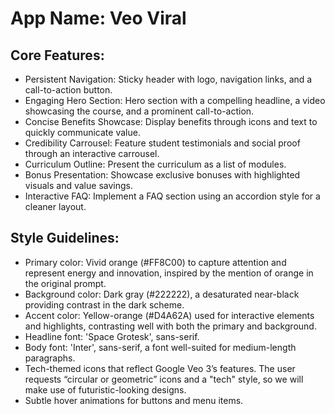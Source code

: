 # **App Name**: Veo Viral

## Core Features:

- Persistent Navigation: Sticky header with logo, navigation links, and a call-to-action button.
- Engaging Hero Section: Hero section with a compelling headline, a video showcasing the course, and a prominent call-to-action.
- Concise Benefits Showcase: Display benefits through icons and text to quickly communicate value.
- Credibility Carrousel: Feature student testimonials and social proof through an interactive carrousel.
- Curriculum Outline: Present the curriculum as a list of modules.
- Bonus Presentation: Showcase exclusive bonuses with highlighted visuals and value savings.
- Interactive FAQ: Implement a FAQ section using an accordion style for a cleaner layout.

## Style Guidelines:

- Primary color: Vivid orange (#FF8C00) to capture attention and represent energy and innovation, inspired by the mention of orange in the original prompt.
- Background color: Dark gray (#222222), a desaturated near-black providing contrast in the dark scheme.
- Accent color: Yellow-orange (#D4A62A) used for interactive elements and highlights, contrasting well with both the primary and background.
- Headline font: 'Space Grotesk', sans-serif.
- Body font: 'Inter', sans-serif, a font well-suited for medium-length paragraphs.
- Tech-themed icons that reflect Google Veo 3’s features. The user requests “circular or geometric” icons and a "tech" style, so we will make use of futuristic-looking designs.
- Subtle hover animations for buttons and menu items.
